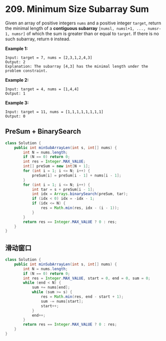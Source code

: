 # 209. Minimum Size Subarray Sum

Given an array of positive integers `nums` and a positive integer `target`, return the minimal length of a **contiguous subarray** `[numsl, numsl+1, ..., numsr-1, numsr]` of which the sum is greater than or equal to `target`. If there is no such subarray, return `0` instead.

 

**Example 1:**

```
Input: target = 7, nums = [2,3,1,2,4,3]
Output: 2
Explanation: The subarray [4,3] has the minimal length under the problem constraint.
```

**Example 2:**

```
Input: target = 4, nums = [1,4,4]
Output: 1
```

**Example 3:**

```
Input: target = 11, nums = [1,1,1,1,1,1,1,1]
Output: 0
```



## PreSum + BinarySearch

```java
class Solution {
    public int minSubArrayLen(int s, int[] nums) {
        int N = nums.length;
        if (N == 0) return 0;
        int res = Integer.MAX_VALUE;
        int[] preSum = new int[N + 1]; 
        for (int i = 1; i <= N; i++) {
            preSum[i] = preSum[i - 1] + nums[i - 1];
        }
        for (int i = 1; i <= N; i++) {
            int tar = s + preSum[i - 1];
            int idx = Arrays.binarySearch(preSum, tar);
            if (idx < 0) idx = -idx - 1;
            if (idx <= N) {
                res = Math.min(res, idx - (i - 1));
            }
        }
        return res == Integer.MAX_VALUE ? 0 : res;
    }
}
```



## 滑动窗口

```java
class Solution {
    public int minSubArrayLen(int s, int[] nums) {
        int N = nums.length;
        if (N == 0) return 0;
        int res = Integer.MAX_VALUE, start = 0, end = 0, sum = 0;
        while (end < N) {
            sum += nums[end];
            while (sum >= s) {
                res = Math.min(res, end - start + 1);
                sum -= nums[start];
                start++;
            }
            end++;
        }
        return res == Integer.MAX_VALUE ? 0 : res;
    }
}
```

